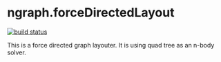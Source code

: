 ngraph.forceDirectedLayout
==========================
[![build status](https://secure.travis-ci.org/anvaka/ngraph.forceDirectedLayout.png)](http://travis-ci.org/anvaka/ngraph.forceDirectedLayout)

This is a force directed graph layouter. It is using quad tree as an n-body solver. 
